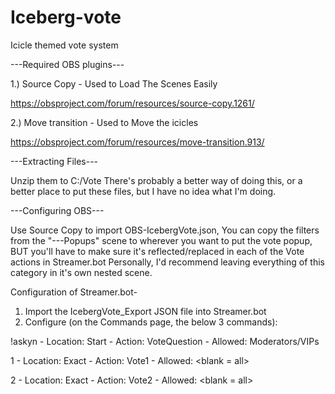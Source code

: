 # Iceberg-vote
Icicle themed vote system

---Required OBS plugins---

1.) Source Copy - Used to Load The Scenes Easily

https://obsproject.com/forum/resources/source-copy.1261/

2.) Move transition - Used to Move the icicles

https://obsproject.com/forum/resources/move-transition.913/

---Extracting Files---

Unzip them to C:/Vote
There's probably a better way of doing this, or a better place to put these files, but I have no idea what I'm doing.

---Configuring OBS---

Use Source Copy to import OBS-IcebergVote.json, You can copy the filters from the "---Popups" scene to wherever you want to put the vote popup, BUT you'll have to make sure it's reflected/replaced in each of the Vote actions in Streamer.bot
Personally, I'd recommend leaving everything of this category in it's own nested scene.

Configuration of Streamer.bot-

1. Import the IcebergVote_Export JSON file into Streamer.bot
2. Configure (on the Commands page, the below 3 commands):

!askyn - Location: Start - Action: VoteQuestion - Allowed: Moderators/VIPs

1 - Location: Exact - Action: Vote1 - Allowed: <blank = all>

2 - Location: Exact - Action: Vote2 - Allowed: <blank = all>
